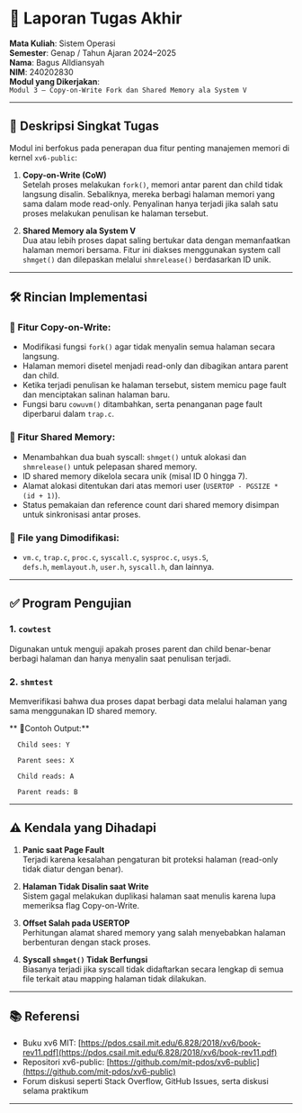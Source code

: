 # 📝 Laporan Tugas Akhir

**Mata Kuliah**: Sistem Operasi  
**Semester**: Genap / Tahun Ajaran 2024–2025  
**Nama**: Bagus Alldiansyah  
**NIM**: 240202830  
**Modul yang Dikerjakan**:  
`Modul 3 – Copy-on-Write Fork dan Shared Memory ala System V`

---

## 📌 Deskripsi Singkat Tugas

Modul ini berfokus pada penerapan dua fitur penting manajemen memori di kernel `xv6-public`:

1. **Copy-on-Write (CoW)**  
   Setelah proses melakukan `fork()`, memori antar parent dan child tidak langsung disalin. Sebaliknya, mereka berbagi halaman memori yang sama dalam mode read-only. Penyalinan hanya terjadi jika salah satu proses melakukan penulisan ke halaman tersebut.

2. **Shared Memory ala System V**  
   Dua atau lebih proses dapat saling bertukar data dengan memanfaatkan halaman memori bersama. Fitur ini diakses menggunakan system call `shmget()` dan dilepaskan melalui `shmrelease()` berdasarkan ID unik.

---

## 🛠️ Rincian Implementasi

### 📌 Fitur Copy-on-Write:

- Modifikasi fungsi `fork()` agar tidak menyalin semua halaman secara langsung.
- Halaman memori disetel menjadi read-only dan dibagikan antara parent dan child.
- Ketika terjadi penulisan ke halaman tersebut, sistem memicu page fault dan menciptakan salinan halaman baru.
- Fungsi baru `cowuvm()` ditambahkan, serta penanganan page fault diperbarui dalam `trap.c`.

### 📌 Fitur Shared Memory:

- Menambahkan dua buah syscall: `shmget()` untuk alokasi dan `shmrelease()` untuk pelepasan shared memory.
- ID shared memory dikelola secara unik (misal ID 0 hingga 7).
- Alamat alokasi ditentukan dari atas memori user (`USERTOP - PGSIZE * (id + 1)`).
- Status pemakaian dan reference count dari shared memory disimpan untuk sinkronisasi antar proses.

### 📌 File yang Dimodifikasi:

- `vm.c`, `trap.c`, `proc.c`, `syscall.c`, `sysproc.c`, `usys.S`,  
  `defs.h`, `memlayout.h`, `user.h`, `syscall.h`, dan lainnya.

---

## ✅ Program Pengujian

### **1. `cowtest`**  
Digunakan untuk menguji apakah proses parent dan child benar-benar berbagi halaman dan hanya menyalin saat penulisan terjadi.

### **2. `shmtest`**  
Memverifikasi bahwa dua proses dapat berbagi data melalui halaman yang sama menggunakan ID shared memory.

** 📍Contoh Output:**

```
  Child sees: Y
  
  Parent sees: X
```  
```
  Child reads: A
  
  Parent reads: B
```

---

## ⚠️ Kendala yang Dihadapi

1. **Panic saat Page Fault**  
   Terjadi karena kesalahan pengaturan bit proteksi halaman (read-only tidak diatur dengan benar).

2. **Halaman Tidak Disalin saat Write**  
   Sistem gagal melakukan duplikasi halaman saat menulis karena lupa memeriksa flag Copy-on-Write.

3. **Offset Salah pada USERTOP**  
   Perhitungan alamat shared memory yang salah menyebabkan halaman berbenturan dengan stack proses.

4. **Syscall `shmget()` Tidak Berfungsi**  
   Biasanya terjadi jika syscall tidak didaftarkan secara lengkap di semua file terkait atau mapping halaman tidak dilakukan.

---

## 📚 Referensi

- Buku xv6 MIT: [https://pdos.csail.mit.edu/6.828/2018/xv6/book-rev11.pdf](https://pdos.csail.mit.edu/6.828/2018/xv6/book-rev11.pdf)  
- Repositori xv6-public: [https://github.com/mit-pdos/xv6-public](https://github.com/mit-pdos/xv6-public)  
- Forum diskusi seperti Stack Overflow, GitHub Issues, serta diskusi selama praktikum

---


